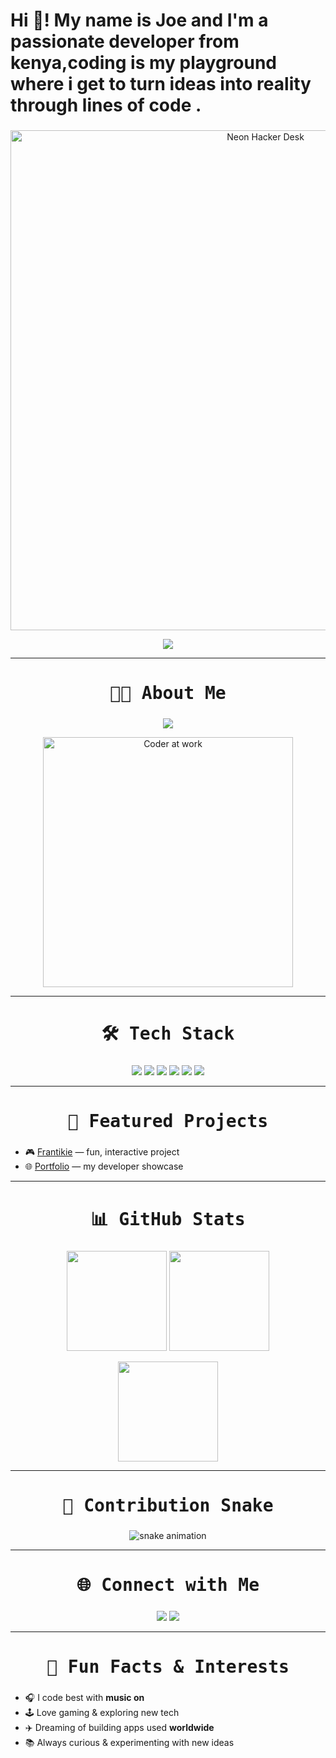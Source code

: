 <h1 align="left">Hi 👋! My name is Joe and I'm a passionate developer from kenya,coding is my playground where i get to turn ideas into reality through lines of code .</h1>

###
<!-- Hero Banner -->
<p align="center">
  <img src="https://i.giphy.com/media/f3iwJFOVOwuy7K6FFw/giphy.webp" width="800" alt="Neon Hacker Desk">
</p>

<!-- Typing SVG Header -->
<p align="center">
  <img src="https://readme-typing-svg.herokuapp.com?font=Fira+Code&size=28&duration=3000&pause=1000&color=00F700&center=true&vCenter=true&width=700&lines=Hey%2C+I'm+Joe+👋;Full-Stack+Developer+in+progress+🚀;Passionate+about+building+cool+projects;Turning+ideas+into+code+⚡">
</p>

---

<h2 style="font-weight:bold; font-size:28px; font-family:'Fira Code', monospace; text-align:center;">👨‍💻 About Me</h2>

<p align="center">
  <img src="https://readme-typing-svg.herokuapp.com?font=Fira+Code&size=20&duration=3000&pause=1000&color=36BCF7&center=true&vCenter=true&width=600&lines=🌍+From+Kenya%2C+18+y%2Fo;💻+Aspiring+Full-Stack+Engineer;⚡+Love+creating+apps+%26+solving+problems;🚀+Currently+working+on+Frantikie+%26+portfolio+projects" />
</p>

<p align="center">
  <img src="https://media.giphy.com/media/qgQUggAC3Pfv687qPC/giphy.gif" width="400" alt="Coder at work">
</p>

---

<h2 style="font-weight:bold; font-size:28px; font-family:'Fira Code', monospace; text-align:center;">🛠️ Tech Stack</h2>

<p align="center">
  <img src="https://img.shields.io/badge/JavaScript-FFD43B?style=for-the-badge&logo=javascript&logoColor=black" />
  <img src="https://img.shields.io/badge/React-61DBFB?style=for-the-badge&logo=react&logoColor=black" />
  <img src="https://img.shields.io/badge/Node.js-3C873A?style=for-the-badge&logo=node.js&logoColor=white" />
  <img src="https://img.shields.io/badge/HTML5-E34F26?style=for-the-badge&logo=html5&logoColor=white" />
  <img src="https://img.shields.io/badge/CSS3-264de4?style=for-the-badge&logo=css3&logoColor=white" />
  <img src="https://img.shields.io/badge/Git-F1502F?style=for-the-badge&logo=git&logoColor=white" />
</p>

---

<h2 style="font-weight:bolder; font-size:28px; font-family:'Fira Code', monospace; text-align:center;">🚀 Featured Projects</h2>

- 🎮 [Frantikie](https://joelkkimani.github.io/Frantikie) — fun, interactive project  
- 🌐 [Portfolio](https://joelkkimani.github.io/joeportfolio/) — my developer showcase  

---

<h2 style="font-weight:bold; font-size:28px; font-family:'Fira Code', monospace; text-align:center;">📊 GitHub Stats</h2>

<p align="center">
  <img src="https://github-readme-stats.vercel.app/api?username=joelkkimani&show_icons=true&theme=tokyonight" height="160" />
  <img src="https://github-readme-streak-stats.herokuapp.com/?user=joelkkimani&theme=tokyonight" height="160" />
</p>

<p align="center">
  <img src="https://github-readme-stats.vercel.app/api/top-langs/?username=joelkkimani&layout=compact&theme=tokyonight" height="160" />
</p>

---

<h2 style="font-weight:bolder; font-size:28px; font-family:'Fira Code', monospace; text-align:center;">🐍 Contribution Snake</h2>

<p align="center">
  <img src="https://github.com/joelkkimani/joelkkimani/blob/output/github-contribution-grid-snake.svg" alt="snake animation" />
</p>

---

<h2 style="font-weight:bolder; font-size:28px; font-family:'Fira Code', monospace; text-align:center;">🌐 Connect with Me</h2>

<p align="center">
  <a href="mailto:joelkimani295@gmail.com"><img src="https://img.shields.io/badge/Email-D14836?style=for-the-badge&logo=gmail&logoColor=white" /></a>
  <a href="https://joelkkimani.github.io/joeportfolio/"><img src="https://img.shields.io/badge/Portfolio-000000?style=for-the-badge&logo=vercel&logoColor=white" /></a>
</p>

---

<h2 style="font-weight:bolder; font-size:28px; font-family:'Fira Code', monospace; text-align:center;">🎉 Fun Facts & Interests</h2>

- 🎧 I code best with **music on**  
- 🕹️ Love gaming & exploring new tech  
- ✈️ Dreaming of building apps used **worldwide**  
- 📚 Always curious & experimenting with new ideas  
